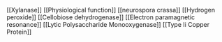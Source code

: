 [[Xylanase]]
[[Physiological function]]
[[neurospora crassa]]
[[Hydrogen peroxide]]
[[Cellobiose dehydrogenase]]
[[Electron paramagnetic resonance]]
[[Lytic Polysaccharide Monooxygenase]]
[[Type Ii Copper Protein]]
